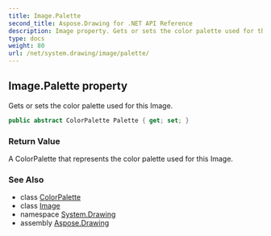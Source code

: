 ```yaml
---
title: Image.Palette
second_title: Aspose.Drawing for .NET API Reference
description: Image property. Gets or sets the color palette used for this Image
type: docs
weight: 80
url: /net/system.drawing/image/palette/
---
```

## Image.Palette property

Gets or sets the color palette used for this Image.

```csharp
public abstract ColorPalette Palette { get; set; }
```

### Return Value

A ColorPalette that represents the color palette used for this Image.

### See Also

* class [ColorPalette](../../../system.drawing.imaging/colorpalette/)
* class [Image](../)
* namespace [System.Drawing](../../image/)
* assembly [Aspose.Drawing](../../../)


